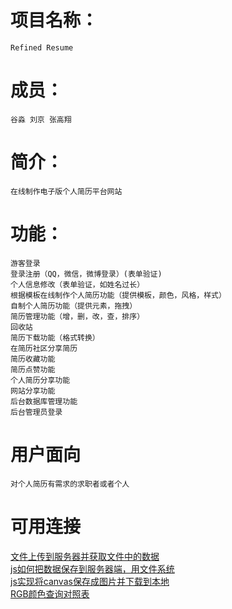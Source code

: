 ﻿# 项目名称：
```
Refined Resume
```
# 成员：
```
谷淼 刘京 张高翔
```
# 简介：
```
在线制作电子版个人简历平台网站
```
# 功能：
```
游客登录
登录注册（QQ，微信，微博登录）(表单验证)
个人信息修改（表单验证，如姓名过长）
根据模板在线制作个人简历功能（提供模板，颜色，风格，样式）
自制个人简历功能（提供元素，拖拽）
简历管理功能（增，删，改，查，排序）
回收站
简历下载功能（格式转换）
在简历社区分享简历
简历收藏功能
简历点赞功能
个人简历分享功能
网站分享功能
后台数据库管理功能
后台管理员登录
```
# 用户面向
```
对个人简历有需求的求职者或者个人
```
# 可用连接

[文件上传到服务器并获取文件中的数据](http://blog.csdn.net/cwzhsi/article/details/45486925)  
[js如何把数据保存到服务器端，用文件系统](https://zhidao.baidu.com/question/1701857117220731540.html)  
[js实现将canvas保存成图片并下载到本地](http://blog.csdn.net/u012246064/article/details/78032153)  
[RGB颜色查询对照表](http://www.114la.com/other/rgb.htm)

